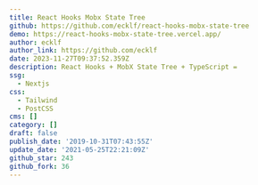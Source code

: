 ```yaml
---
title: React Hooks Mobx State Tree
github: https://github.com/ecklf/react-hooks-mobx-state-tree
demo: https://react-hooks-mobx-state-tree.vercel.app/
author: ecklf
author_link: https://github.com/ecklf
date: 2023-11-27T09:37:52.359Z
description: React Hooks + MobX State Tree + TypeScript =
ssg:
  - Nextjs
css:
  - Tailwind
  - PostCSS
cms: []
category: []
draft: false
publish_date: '2019-10-31T07:43:55Z'
update_date: '2021-05-25T22:21:09Z'
github_star: 243
github_fork: 36
---
```

